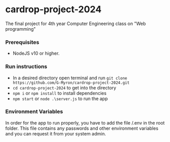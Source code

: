 # cardrop-project-2024
The final project for 4th year Computer Engineering class on "Web programming"


### Prerequisites
- NodeJS v10 or higher.

### Run instructions
- In a desired directory open terminal and run `git clone https://github.com/G-Myron/cardrop-project-2024.git`
- `cd cardrop-project-2024` to get into the directory
- `npm i` or `npm install` to install dependencies
- `npm start` or `node .\server.js` to run the app

### Environment Variables
In order for the app to run properly, you have to add the file /.env in the root folder.
This file contains any passwords and other environment variables and you can request it from your system admin.

